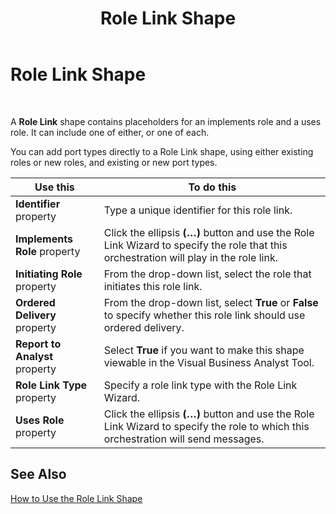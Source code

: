 ﻿---
title: Role Link Shape
TOCTitle: Role Link Shape
ms:assetid: 6d36cffd-70db-4ed5-a773-1bc33d8c400f
ms:mtpsurl: https://msdn.microsoft.com/en-us/library/Aa560689(v=BTS.80)
ms:contentKeyID: 51528777
ms.date: 08/30/2017
mtps_version: v=BTS.80
f1_keywords:
- bts10.orch.shape.role.link
---

# Role Link Shape

 

A **Role Link** shape contains placeholders for an implements role and a uses role. It can include one of either, or one of each.

You can add port types directly to a Role Link shape, using either existing roles or new roles, and existing or new port types.

<table>
<thead>
<tr class="header">
<th>Use this</th>
<th>To do this</th>
</tr>
</thead>
<tbody>
<tr class="odd">
<td><strong>Identifier</strong> property</td>
<td>Type a unique identifier for this role link.</td>
</tr>
<tr class="even">
<td><strong>Implements Role</strong> property</td>
<td>Click the ellipsis <strong>(…)</strong> button and use the Role Link Wizard to specify the role that this orchestration will play in the role link.</td>
</tr>
<tr class="odd">
<td><strong>Initiating Role</strong> property</td>
<td>From the drop-down list, select the role that initiates this role link.</td>
</tr>
<tr class="even">
<td><strong>Ordered Delivery</strong> property</td>
<td>From the drop-down list, select <strong>True</strong> or <strong>False</strong> to specify whether this role link should use ordered delivery.</td>
</tr>
<tr class="odd">
<td><strong>Report to Analyst</strong> property</td>
<td>Select <strong>True</strong> if you want to make this shape viewable in the Visual Business Analyst Tool.</td>
</tr>
<tr class="even">
<td><strong>Role Link Type</strong> property</td>
<td>Specify a role link type with the Role Link Wizard.</td>
</tr>
<tr class="odd">
<td><strong>Uses Role</strong> property</td>
<td>Click the ellipsis <strong>(…)</strong> button and use the Role Link Wizard to specify the role to which this orchestration will send messages.</td>
</tr>
</tbody>
</table>


## See Also

[How to Use the Role Link Shape](https://msdn.microsoft.com/en-us/library/aa561178\(v=bts.80\))

